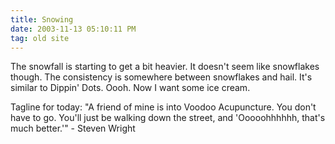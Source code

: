```yaml
---
title: Snowing
date: 2003-11-13 05:10:11 PM
tag: old site
---
```


The snowfall is starting to get a bit heavier. It doesn't seem like snowflakes though. The consistency is somewhere between snowflakes and hail. It's similar to Dippin' Dots. Oooh. Now I want some ice cream.

Tagline for today: "A friend of mine is into Voodoo Acupuncture. You don't have to go. You'll just be walking down the street, and 'Ooooohhhhhh, that's much better.'" - Steven Wright
